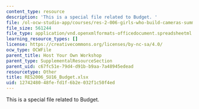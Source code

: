 ```yaml
---
content_type: resource
description: 'This is a special file related to Budget. '
file: /ol-ocw-studio-app/courses/res-2-006-girls-who-build-cameras-summer-2016/1274248048fefd1f6b2e032f1c50f4ed_RES2006_SU16_Budget.xlsx
file_size: 561244
file_type: application/vnd.openxmlformats-officedocument.spreadsheetml.sheet
learning_resource_types: []
license: https://creativecommons.org/licenses/by-nc-sa/4.0/
ocw_type: OCWFile
parent_title: Host Your Own Workshop
parent_type: SupplementalResourceSection
parent_uid: c67fc51e-79d4-d91b-b9aa-7a48945edead
resourcetype: Other
title: RES2006_SU16_Budget.xlsx
uid: 12742480-48fe-fd1f-6b2e-032f1c50f4ed
---
```

This is a special file related to Budget. 